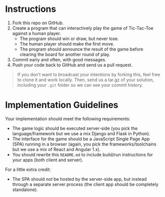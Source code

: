 # Instructions

1. Fork this repo on GitHub.
1. Create a program that can interactively play the game of Tic-Tac-Toe against a human 
   player. 
   * The program should win or draw, but never lose.
   * The human player should make the first move.
   * The program should announce the result of the game before clearing the board for 
     another round of play.
1. Commit early and often, with good messages.
1. Push your code back to GitHub and send us a pull request.

> If you don't want to broadcast your intentions by forking this, feel free to clone it 
  and work locally. Then, send us a tar.gz of your solution, including your `.git` folder 
  so we can see your commit history.

# Implementation Guidelines

Your implementation should meet the following requirements:

* The game logic should be executed server-side (you pick the language/framework but we 
  use a mix Django and Flask in Python).
* The interface for the game should be a JavaScript Single Page App (SPA) running
  in a browser (again, you pick the frameworks/toolchains but we use a mix of React and 
  Angular 1.x).
* You should rewrite this `README.md` to include build/run instructions for your apps 
  (both client and server).

For a little extra credit:

* The SPA should _not_ be hosted by the server-side app, but instead through a separate 
  server process (the client app should be completely standalone).

